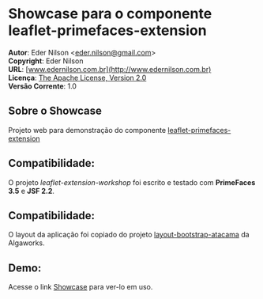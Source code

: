# Showcase para o componente leaflet-primefaces-extension


**Autor**: Eder Nilson <[eder.nilson@gmail.com](mailto:eder.nilson@gmail.com)>  
**Copyright**: Eder Nilson  
**URL**: [www.edernilson.com.br](http://www.edernilson.com.br)  
**Licença**: [The Apache License, Version 2.0](http://www.apache.org/licenses/LICENSE-2.0.txt)  
**Versão Corrente**: 1.0

Sobre o Showcase
-----

Projeto web para demonstração do componente [leaflet-primefaces-extension](https://github.com/edernilson/leaflet-primefaces-extension)


Compatibilidade:
--------------

O projeto *leaflet-extension-workshop* foi escrito e testado com **PrimeFaces 3.5** e **JSF 2.2**.


Compatibilidade:
----------------------

O layout da aplicação foi copiado do projeto [layout-bootstrap-atacama](https://github.com/algaworks/layout-primefaces-patagonia) da Algaworks.


Demo:
--------------

Acesse o link [Showcase](http://www.edernilson.com.br/leaflet-extension-workshop) para ver-lo em uso.
